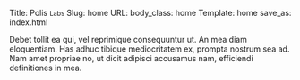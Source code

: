 Title: Polis <small>Labs</small>
Slug: home
URL:
body_class: home
Template: home
save_as: index.html

Debet tollit ea qui, vel reprimique consequuntur ut. An mea diam eloquentiam. Has adhuc tibique mediocritatem ex, prompta nostrum sea ad. Nam amet propriae no, ut dicit adipisci accusamus nam, efficiendi definitiones in mea.



